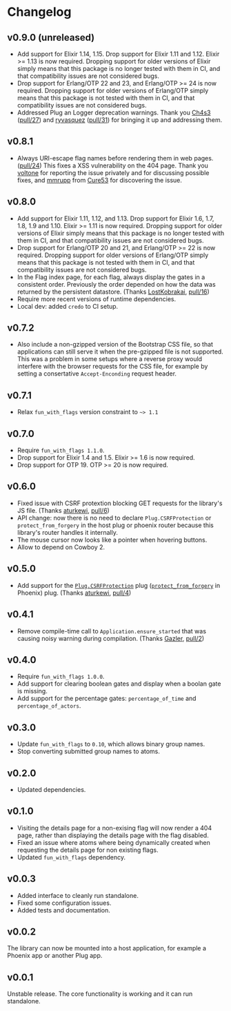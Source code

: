 # Changelog

## v0.9.0 (unreleased)

* Add support for Elixir 1.14, 1.15. Drop support for Elixir 1.11 and 1.12. Elixir >= 1.13 is now required. Dropping support for older versions of Elixir simply means that this package is no longer tested with them in CI, and that compatibility issues are not considered bugs.
* Drop support for Erlang/OTP 22 and 23, and Erlang/OTP >= 24 is now required. Dropping support for older versions of Erlang/OTP simply means that this package is not tested with them in CI, and that compatibility issues are not considered bugs.
* Addressed Plug an Logger deprecation warnings. Thank you [Ch4s3](https://github.com/Ch4s3) ([pull/27](https://github.com/tompave/fun_with_flags_ui/pull/27)) and [ryvasquez](https://github.com/ryvasquez) ([pull/31](https://github.com/tompave/fun_with_flags_ui/pull/31)) for bringing it up and addressing them.

## v0.8.1

* Always URI-escape flag names before rendering them in web pages. ([pull/24](https://github.com/tompave/fun_with_flags_ui/pull/24)) This fixes a XSS vulnerability on the 404 page. Thank you [voltone](https://github.com/voltone) for reporting the issue privately and for discussing possible fixes, and [mmrupp](https://github.com/mmrupp) from [Cure53](https://cure53.de/) for discovering the issue.

## v0.8.0

* Add support for Elixir 1.11, 1.12, and 1.13. Drop support for Elixir 1.6, 1.7, 1.8, 1.9 and 1.10. Elixir >= 1.11 is now required. Dropping support for older versions of Elixir simply means that this package is no longer tested with them in CI, and that compatibility issues are not considered bugs.
* Drop support for Erlang/OTP 20 and 21, and Erlang/OTP >= 22 is now required. Dropping support for older versions of Erlang/OTP simply means that this package is not tested with them in CI, and that compatibility issues are not considered bugs.
* In the Flag index page, for each flag, always display the gates in a consistent order. Previously the order depended on how the data was returned by the persistent datastore. (Thanks [LostKobrakai](https://github.com/LostKobrakai), [pull/16](https://github.com/tompave/fun_with_flags_ui/pull/16))
* Require more recent versions of runtime dependencies.
* Local dev: added `credo` to CI setup.

## v0.7.2

* Also include a non-gzipped version of the Bootstrap CSS file, so that applications can still serve it when the pre-gzipped file is not supported. This was a problem in some setups where a reverse proxy would interfere with the browser requests for the CSS file, for example by setting a consertative `Accept-Enconding` request header.

## v0.7.1

* Relax `fun_with_flags` version constraint to `~> 1.1`

## v0.7.0

* Require `fun_with_flags 1.1.0`.
* Drop support for Elixir 1.4 and 1.5. Elixir >= 1.6 is now required.
* Drop support for OTP 19. OTP >= 20 is now required.

## v0.6.0

* Fixed issue with CSRF protextion blocking GET requests for the library's JS file. (Thanks [aturkewi](https://github.com/aturkewi), [pull/6](https://github.com/tompave/fun_with_flags_ui/pull/6))
* API change: now there is no need to declare `Plug.CSRFProtection` or `protect_from_forgery` in the host plug or phoenix router because this library's router handles it internally.
* The mouse cursor now looks like a pointer when hovering buttons.
* Allow to depend on Cowboy 2.

## v0.5.0

* Add support for the [`Plug.CSRFProtection`](https://hexdocs.pm/plug/1.6.2/Plug.CSRFProtection.html) plug ([`protect_from_forgery`](https://hexdocs.pm/phoenix/1.3.4/Phoenix.Controller.html#protect_from_forgery/2) in Phoenix) plug. (Thanks [aturkewi](https://github.com/aturkewi), [pull/4](https://github.com/tompave/fun_with_flags_ui/pull/4))

## v0.4.1

* Remove compile-time call to `Application.ensure_started` that was causing noisy warning during compilation. (Thanks [Gazler](https://github.com/Gazler), [pull/2](https://github.com/tompave/fun_with_flags_ui/pull/2))

## v0.4.0

* Require `fun_with_flags 1.0.0`.
* Add support for clearing boolean gates and display when a boolan gate is missing.
* Add support for the percentage gates: `percentage_of_time` and `percentage_of_actors`.

## v0.3.0

* Update `fun_with_flags` to `0.10`, which allows binary group names.
* Stop converting submitted group names to atoms.

## v0.2.0

* Updated dependencies.

## v0.1.0

* Visiting the details page for a non-exising flag will now render a 404 page, rather than displaying the details page with the flag disabled.
* Fixed an issue where atoms where being dynamically created when requesting the details page for non existing flags.
* Updated `fun_with_flags` dependency.

## v0.0.3

* Added interface to cleanly run standalone.
* Fixed some configuration issues.
* Added tests and documentation.

## v0.0.2

The library can now be mounted into a host application, for example a Phoenix app or another Plug app.

## v0.0.1

Unstable release.
The core functionality is working and it can run standalone.
